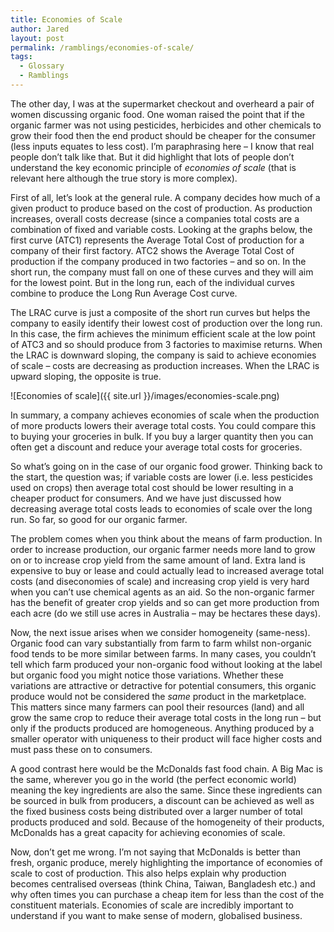 ```yaml
---
title: Economies of Scale
author: Jared
layout: post
permalink: /ramblings/economies-of-scale/
tags: 
  - Glossary
  - Ramblings
---
```

The other day, I was at the supermarket checkout and overheard a pair of women discussing organic food. One woman raised the point that if the organic farmer was not using pesticides, herbicides and other chemicals to grow their food then the end product should be cheaper for the consumer (less inputs equates to less cost). I&#8217;m paraphrasing here &#8211; I know that real people don&#8217;t talk like that. But it did highlight that lots of people don&#8217;t understand the key economic principle of *economies of scale* (that is relevant here although the true story is more complex).

First of all, let&#8217;s look at the general rule. A company decides how much of a given product to produce based on the cost of production. As production increases, overall costs decrease (since a companies total costs are a combination of fixed and variable costs. Looking at the graphs below, the first curve (ATC1) represents the Average Total Cost of production for a company of their first factory. ATC2 shows the Average Total Cost of production if the company produced in two factories &#8211; and so on. In the short run, the company must fall on one of these curves and they will aim for the lowest point. But in the long run, each of the individual curves combine to produce the Long Run Average Cost curve.

The LRAC curve is just a composite of the short run curves but helps the company to easily identify their lowest cost of production over the long run. In this case, the firm achieves the minimum efficient scale at the low point of ATC3 and so should produce from 3 factories to maximise returns. When the LRAC is downward sloping, the company is said to achieve economies of scale &#8211; costs are decreasing as production increases. When the LRAC is upward sloping, the opposite is true.

![Economies of scale]({{ site.url }}/images/economies-scale.png)


In summary, a company achieves economies of scale when the production of more products lowers their average total costs. You could compare this to buying your groceries in bulk. If you buy a larger quantity then you can often get a discount and reduce your average total costs for groceries.

So what&#8217;s going on in the case of our organic food grower. Thinking back to the start, the question was; if variable costs are lower (i.e. less pesticides used on crops) then average total cost should be lower resulting in a cheaper product for consumers. And we have just discussed how decreasing average total costs leads to economies of scale over the long run. So far, so good for our organic farmer.

The problem comes when you think about the means of farm production. In order to increase production, our organic farmer needs more land to grow on or to increase crop yield from the same amount of land. Extra land is expensive to buy or lease and could actually lead to increased average total costs (and diseconomies of scale) and increasing crop yield is very hard when you can&#8217;t use chemical agents as an aid. So the non-organic farmer has the benefit of greater crop yields and so can get more production from each acre (do we still use acres in Australia &#8211; may be hectares these days).

Now, the next issue arises when we consider homogeneity (same-ness). Organic food can vary substantially from farm to farm whilst non-organic food tends to be more similar between farms. In many cases, you couldn&#8217;t tell which farm produced your non-organic food without looking at the label but organic food you might notice those variations. Whether these variations are attractive or detractive for potential consumers, this organic produce would not be considered the *same* product in the marketplace. This matters since many farmers can pool their resources (land) and all grow the same crop to reduce their average total costs in the long run &#8211; but only if the products produced are homogeneous. Anything produced by a smaller operator with uniqueness to their product will face higher costs and must pass these on to consumers.

A good contrast here would be the McDonalds fast food chain. A Big Mac is the same, wherever you go in the world (the perfect economic world) meaning the key ingredients are also the same. Since these ingredients can be sourced in bulk from producers, a discount can be achieved as well as the fixed business costs being distributed over a larger number of total products produced and sold. Because of the homogeneity of their products, McDonalds has a great capacity for achieving economies of scale.

Now, don&#8217;t get me wrong. I&#8217;m not saying that McDonalds is better than fresh, organic produce, merely highlighting the importance of economies of scale to cost of production. This also helps explain why production becomes centralised overseas (think China, Taiwan, Bangladesh etc.) and why often times you can purchase a cheap item for less than the cost of the constituent materials. Economies of scale are incredibly important to understand if you want to make sense of modern, globalised business.
